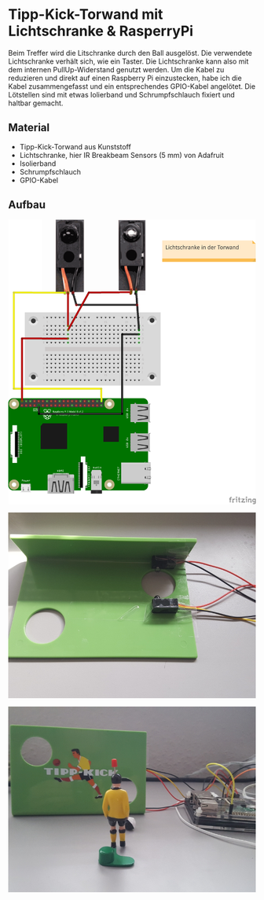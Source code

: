 # Tipp-Kick-Torwand mit Lichtschranke & RasperryPi

Beim Treffer wird die Litschranke durch den Ball ausgelöst. Die verwendete Lichtschranke verhält sich, wie ein Taster.
Die Lichtschranke kann also mit dem internen PullUp-Widerstand genutzt werden. Um die Kabel zu reduzieren und direkt auf einen Raspberry Pi einzustecken, habe ich die Kabel zusammengefasst und ein entsprechendes GPIO-Kabel angelötet.
Die Lötstellen sind mit etwas Iolierband und Schrumpfschlauch fixiert und haltbar gemacht.

## Material
+ Tipp-Kick-Torwand aus Kunststoff
+ Lichtschranke, hier IR Breakbeam Sensors (5 mm) von Adafruit
+ Isolierband
+ Schrumpfschlauch
+ GPIO-Kabel

## Aufbau

![Schaltplan](images/torwand_Steckplatine.png)

![Rueckseite](images/20180915_160237.jpg)

![Torwand](images/20180915_163125.jpg)

